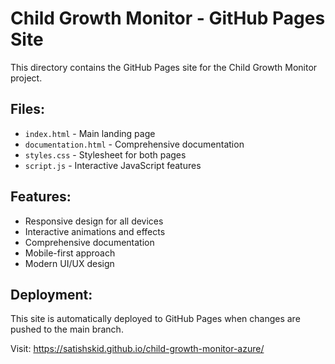 # Child Growth Monitor - GitHub Pages Site

This directory contains the GitHub Pages site for the Child Growth Monitor project.

## Files:
- `index.html` - Main landing page
- `documentation.html` - Comprehensive documentation
- `styles.css` - Stylesheet for both pages
- `script.js` - Interactive JavaScript features

## Features:
- Responsive design for all devices
- Interactive animations and effects
- Comprehensive documentation
- Mobile-first approach
- Modern UI/UX design

## Deployment:
This site is automatically deployed to GitHub Pages when changes are pushed to the main branch.

Visit: https://satishskid.github.io/child-growth-monitor-azure/
